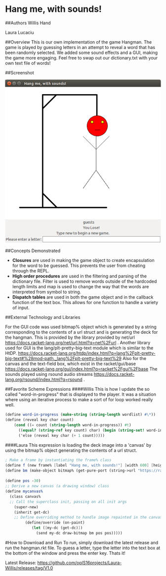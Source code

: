# Hang me, with sounds!

##Authors
Willis Hand

Laura Lucaciu

##Overview
This is our own implementation of the game Hangman. The game is played by guessing letters in an attempt to reveal a word that has been randomly selected. We added some sound effects and a GUI, making the game more engaging. Feel free to swap out our dictionary.txt with your own text file of words!

##Screenshot

![alt-text](screenshot.png)

##Concepts Demonstrated
* **Closures** are used in making the game object to create encapsulation for the word to be guessed. This prevents the user from cheating through the REPL.
* **High order procedures** are used in the filtering and parsing of the dictionary file. Filter is used to remove words outside of the hardcoded length limits and map is used to change the way that the words are interpreted from symbol to string.
* **Dispatch tables** are used in both the game object and in the callback function of the text box. This allows for one function to handle a variety of input.

##External Technology and Libraries

For the GUI code was used bitmap% object which is generated by a string corresponding to the contents of a url struct and is generating the deck for the hangman.
This is provided by the library provided by net/url https://docs.racket-lang.org/net/url.html?q=net%2Furl . Another library used for GUI is the lang/plt-pretty-big-text module which is similar to the HtDP. https://docs.racket-lang.org/htdp/index.html?q=lang%2Fplt-pretty-big-text#%28mod-path._lang%2Fplt-pretty-big-text%29 
Also for the canvas and the text-field box, which exist in the racket/gui/base https://docs.racket-lang.org/gui/index.html?q=racket%2Fgui%2Fbase
The sounds played using rsound audio streams https://docs.racket-lang.org/rsound/index.html?q=rsound .

##Favorite Scheme Expressions
####Willis
This is how I update the so called "word-in-progress" that is displayed to the player. It was a situation where using an iterative process to make a sort of for loop worked really well.
```scheme
(define word-in-progress (make-string (string-length wordlist) #\*))
(define (reveal key char count)
    (cond ((= count (string-length word-in-progress)) #t) 
      ((equal? (string-ref key count) char) (begin (string-set! word-in-progress count char) (reveal key char (+ 1 count))))
      ('else (reveal key char (+ 1 count)))))
```
####Laura 
This expression is loading the deck image into a 'canvas' by using the bitmap% object generating the contents of a url struct.

```scheme
; Make a frame by instantiating the frame% class 
(define f (new frame% [label "Hang me, with sounds!"] [width 600] [height 600]))
(define bm (make-object bitmap% (get-pure-port (string->url "https://raw.githubusercontent.com/oplS16projects/Laura-Willis/master/Deck.png"))))

(define pos -30)
;; Derive a new canvas (a drawing window) class
(define mycanvas%
  (class canvas%
  ;; Call the superclass init, passing on all init args
    (super-new)
    (inherit get-dc)
	;; Define overriding method to handle image repainted in the canvas 
         (define/override (on-paint)
            (let ([my-dc (get-dc)])
              (send my-dc draw-bitmap bm pos pos)))))

```

#How to Download and Run
To run, simply download the latest release and run the hangman.rkt file. To guess a letter, type the letter into the text box at the bottom of the window and press the enter key. Thats it!

Latest Release: https://github.com/oplS16projects/Laura-Willis/releases/tag/V1.0
